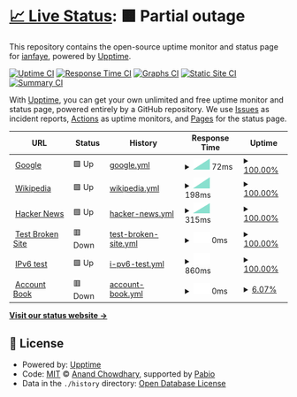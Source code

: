 # [📈 Live Status](https://robin536180.github.io/upptime_custom): <!--live status--> **🟧 Partial outage**

This repository contains the open-source uptime monitor and status page for [ianfaye](https://robin536180.github.io/upptime_custom), powered by [Upptime](https://github.com/upptime/upptime).

[![Uptime CI](https://github.com/robin536180/upptime_custom/workflows/Uptime%20CI/badge.svg)](https://github.com/robin536180/upptime_custom/actions?query=workflow%3A%22Uptime+CI%22)
[![Response Time CI](https://github.com/robin536180/upptime_custom/workflows/Response%20Time%20CI/badge.svg)](https://github.com/robin536180/upptime_custom/actions?query=workflow%3A%22Response+Time+CI%22)
[![Graphs CI](https://github.com/robin536180/upptime_custom/workflows/Graphs%20CI/badge.svg)](https://github.com/robin536180/upptime_custom/actions?query=workflow%3A%22Graphs+CI%22)
[![Static Site CI](https://github.com/robin536180/upptime_custom/workflows/Static%20Site%20CI/badge.svg)](https://github.com/robin536180/upptime_custom/actions?query=workflow%3A%22Static+Site+CI%22)
[![Summary CI](https://github.com/robin536180/upptime_custom/workflows/Summary%20CI/badge.svg)](https://github.com/robin536180/upptime_custom/actions?query=workflow%3A%22Summary+CI%22)

With [Upptime](https://upptime.js.org), you can get your own unlimited and free uptime monitor and status page, powered entirely by a GitHub repository. We use [Issues](https://github.com/robin536180/upptime_custom/issues) as incident reports, [Actions](https://github.com/robin536180/upptime_custom/actions) as uptime monitors, and [Pages](https://robin536180.github.io/upptime_custom) for the status page.

<!--start: status pages-->
<!-- This summary is generated by Upptime (https://github.com/upptime/upptime) -->
<!-- Do not edit this manually, your changes will be overwritten -->
<!-- prettier-ignore -->
| URL | Status | History | Response Time | Uptime |
| --- | ------ | ------- | ------------- | ------ |
| <img alt="" src="https://icons.duckduckgo.com/ip3/www.google.com.ico" height="13"> [Google](https://www.google.com) | 🟩 Up | [google.yml](https://github.com/robin536180/upptime_custom/commits/HEAD/history/google.yml) | <details><summary><img alt="Response time graph" src="./graphs/google/response-time-week.png" height="20"> 72ms</summary><br><a href="https://robin536180.github.io/upptime_custom/history/google"><img alt="Response time 72" src="https://img.shields.io/endpoint?url=https%3A%2F%2Fraw.githubusercontent.com%2Frobin536180%2Fupptime_custom%2FHEAD%2Fapi%2Fgoogle%2Fresponse-time.json"></a><br><a href="https://robin536180.github.io/upptime_custom/history/google"><img alt="24-hour response time 72" src="https://img.shields.io/endpoint?url=https%3A%2F%2Fraw.githubusercontent.com%2Frobin536180%2Fupptime_custom%2FHEAD%2Fapi%2Fgoogle%2Fresponse-time-day.json"></a><br><a href="https://robin536180.github.io/upptime_custom/history/google"><img alt="7-day response time 72" src="https://img.shields.io/endpoint?url=https%3A%2F%2Fraw.githubusercontent.com%2Frobin536180%2Fupptime_custom%2FHEAD%2Fapi%2Fgoogle%2Fresponse-time-week.json"></a><br><a href="https://robin536180.github.io/upptime_custom/history/google"><img alt="30-day response time 72" src="https://img.shields.io/endpoint?url=https%3A%2F%2Fraw.githubusercontent.com%2Frobin536180%2Fupptime_custom%2FHEAD%2Fapi%2Fgoogle%2Fresponse-time-month.json"></a><br><a href="https://robin536180.github.io/upptime_custom/history/google"><img alt="1-year response time 72" src="https://img.shields.io/endpoint?url=https%3A%2F%2Fraw.githubusercontent.com%2Frobin536180%2Fupptime_custom%2FHEAD%2Fapi%2Fgoogle%2Fresponse-time-year.json"></a></details> | <details><summary><a href="https://robin536180.github.io/upptime_custom/history/google">100.00%</a></summary><a href="https://robin536180.github.io/upptime_custom/history/google"><img alt="All-time uptime 100.00%" src="https://img.shields.io/endpoint?url=https%3A%2F%2Fraw.githubusercontent.com%2Frobin536180%2Fupptime_custom%2FHEAD%2Fapi%2Fgoogle%2Fuptime.json"></a><br><a href="https://robin536180.github.io/upptime_custom/history/google"><img alt="24-hour uptime 100.00%" src="https://img.shields.io/endpoint?url=https%3A%2F%2Fraw.githubusercontent.com%2Frobin536180%2Fupptime_custom%2FHEAD%2Fapi%2Fgoogle%2Fuptime-day.json"></a><br><a href="https://robin536180.github.io/upptime_custom/history/google"><img alt="7-day uptime 100.00%" src="https://img.shields.io/endpoint?url=https%3A%2F%2Fraw.githubusercontent.com%2Frobin536180%2Fupptime_custom%2FHEAD%2Fapi%2Fgoogle%2Fuptime-week.json"></a><br><a href="https://robin536180.github.io/upptime_custom/history/google"><img alt="30-day uptime 100.00%" src="https://img.shields.io/endpoint?url=https%3A%2F%2Fraw.githubusercontent.com%2Frobin536180%2Fupptime_custom%2FHEAD%2Fapi%2Fgoogle%2Fuptime-month.json"></a><br><a href="https://robin536180.github.io/upptime_custom/history/google"><img alt="1-year uptime 100.00%" src="https://img.shields.io/endpoint?url=https%3A%2F%2Fraw.githubusercontent.com%2Frobin536180%2Fupptime_custom%2FHEAD%2Fapi%2Fgoogle%2Fuptime-year.json"></a></details>
| <img alt="" src="https://icons.duckduckgo.com/ip3/en.wikipedia.org.ico" height="13"> [Wikipedia](https://en.wikipedia.org) | 🟩 Up | [wikipedia.yml](https://github.com/robin536180/upptime_custom/commits/HEAD/history/wikipedia.yml) | <details><summary><img alt="Response time graph" src="./graphs/wikipedia/response-time-week.png" height="20"> 198ms</summary><br><a href="https://robin536180.github.io/upptime_custom/history/wikipedia"><img alt="Response time 198" src="https://img.shields.io/endpoint?url=https%3A%2F%2Fraw.githubusercontent.com%2Frobin536180%2Fupptime_custom%2FHEAD%2Fapi%2Fwikipedia%2Fresponse-time.json"></a><br><a href="https://robin536180.github.io/upptime_custom/history/wikipedia"><img alt="24-hour response time 198" src="https://img.shields.io/endpoint?url=https%3A%2F%2Fraw.githubusercontent.com%2Frobin536180%2Fupptime_custom%2FHEAD%2Fapi%2Fwikipedia%2Fresponse-time-day.json"></a><br><a href="https://robin536180.github.io/upptime_custom/history/wikipedia"><img alt="7-day response time 198" src="https://img.shields.io/endpoint?url=https%3A%2F%2Fraw.githubusercontent.com%2Frobin536180%2Fupptime_custom%2FHEAD%2Fapi%2Fwikipedia%2Fresponse-time-week.json"></a><br><a href="https://robin536180.github.io/upptime_custom/history/wikipedia"><img alt="30-day response time 198" src="https://img.shields.io/endpoint?url=https%3A%2F%2Fraw.githubusercontent.com%2Frobin536180%2Fupptime_custom%2FHEAD%2Fapi%2Fwikipedia%2Fresponse-time-month.json"></a><br><a href="https://robin536180.github.io/upptime_custom/history/wikipedia"><img alt="1-year response time 198" src="https://img.shields.io/endpoint?url=https%3A%2F%2Fraw.githubusercontent.com%2Frobin536180%2Fupptime_custom%2FHEAD%2Fapi%2Fwikipedia%2Fresponse-time-year.json"></a></details> | <details><summary><a href="https://robin536180.github.io/upptime_custom/history/wikipedia">100.00%</a></summary><a href="https://robin536180.github.io/upptime_custom/history/wikipedia"><img alt="All-time uptime 100.00%" src="https://img.shields.io/endpoint?url=https%3A%2F%2Fraw.githubusercontent.com%2Frobin536180%2Fupptime_custom%2FHEAD%2Fapi%2Fwikipedia%2Fuptime.json"></a><br><a href="https://robin536180.github.io/upptime_custom/history/wikipedia"><img alt="24-hour uptime 100.00%" src="https://img.shields.io/endpoint?url=https%3A%2F%2Fraw.githubusercontent.com%2Frobin536180%2Fupptime_custom%2FHEAD%2Fapi%2Fwikipedia%2Fuptime-day.json"></a><br><a href="https://robin536180.github.io/upptime_custom/history/wikipedia"><img alt="7-day uptime 100.00%" src="https://img.shields.io/endpoint?url=https%3A%2F%2Fraw.githubusercontent.com%2Frobin536180%2Fupptime_custom%2FHEAD%2Fapi%2Fwikipedia%2Fuptime-week.json"></a><br><a href="https://robin536180.github.io/upptime_custom/history/wikipedia"><img alt="30-day uptime 100.00%" src="https://img.shields.io/endpoint?url=https%3A%2F%2Fraw.githubusercontent.com%2Frobin536180%2Fupptime_custom%2FHEAD%2Fapi%2Fwikipedia%2Fuptime-month.json"></a><br><a href="https://robin536180.github.io/upptime_custom/history/wikipedia"><img alt="1-year uptime 100.00%" src="https://img.shields.io/endpoint?url=https%3A%2F%2Fraw.githubusercontent.com%2Frobin536180%2Fupptime_custom%2FHEAD%2Fapi%2Fwikipedia%2Fuptime-year.json"></a></details>
| <img alt="" src="https://icons.duckduckgo.com/ip3/news.ycombinator.com.ico" height="13"> [Hacker News](https://news.ycombinator.com) | 🟩 Up | [hacker-news.yml](https://github.com/robin536180/upptime_custom/commits/HEAD/history/hacker-news.yml) | <details><summary><img alt="Response time graph" src="./graphs/hacker-news/response-time-week.png" height="20"> 315ms</summary><br><a href="https://robin536180.github.io/upptime_custom/history/hacker-news"><img alt="Response time 315" src="https://img.shields.io/endpoint?url=https%3A%2F%2Fraw.githubusercontent.com%2Frobin536180%2Fupptime_custom%2FHEAD%2Fapi%2Fhacker-news%2Fresponse-time.json"></a><br><a href="https://robin536180.github.io/upptime_custom/history/hacker-news"><img alt="24-hour response time 315" src="https://img.shields.io/endpoint?url=https%3A%2F%2Fraw.githubusercontent.com%2Frobin536180%2Fupptime_custom%2FHEAD%2Fapi%2Fhacker-news%2Fresponse-time-day.json"></a><br><a href="https://robin536180.github.io/upptime_custom/history/hacker-news"><img alt="7-day response time 315" src="https://img.shields.io/endpoint?url=https%3A%2F%2Fraw.githubusercontent.com%2Frobin536180%2Fupptime_custom%2FHEAD%2Fapi%2Fhacker-news%2Fresponse-time-week.json"></a><br><a href="https://robin536180.github.io/upptime_custom/history/hacker-news"><img alt="30-day response time 315" src="https://img.shields.io/endpoint?url=https%3A%2F%2Fraw.githubusercontent.com%2Frobin536180%2Fupptime_custom%2FHEAD%2Fapi%2Fhacker-news%2Fresponse-time-month.json"></a><br><a href="https://robin536180.github.io/upptime_custom/history/hacker-news"><img alt="1-year response time 315" src="https://img.shields.io/endpoint?url=https%3A%2F%2Fraw.githubusercontent.com%2Frobin536180%2Fupptime_custom%2FHEAD%2Fapi%2Fhacker-news%2Fresponse-time-year.json"></a></details> | <details><summary><a href="https://robin536180.github.io/upptime_custom/history/hacker-news">100.00%</a></summary><a href="https://robin536180.github.io/upptime_custom/history/hacker-news"><img alt="All-time uptime 100.00%" src="https://img.shields.io/endpoint?url=https%3A%2F%2Fraw.githubusercontent.com%2Frobin536180%2Fupptime_custom%2FHEAD%2Fapi%2Fhacker-news%2Fuptime.json"></a><br><a href="https://robin536180.github.io/upptime_custom/history/hacker-news"><img alt="24-hour uptime 100.00%" src="https://img.shields.io/endpoint?url=https%3A%2F%2Fraw.githubusercontent.com%2Frobin536180%2Fupptime_custom%2FHEAD%2Fapi%2Fhacker-news%2Fuptime-day.json"></a><br><a href="https://robin536180.github.io/upptime_custom/history/hacker-news"><img alt="7-day uptime 100.00%" src="https://img.shields.io/endpoint?url=https%3A%2F%2Fraw.githubusercontent.com%2Frobin536180%2Fupptime_custom%2FHEAD%2Fapi%2Fhacker-news%2Fuptime-week.json"></a><br><a href="https://robin536180.github.io/upptime_custom/history/hacker-news"><img alt="30-day uptime 100.00%" src="https://img.shields.io/endpoint?url=https%3A%2F%2Fraw.githubusercontent.com%2Frobin536180%2Fupptime_custom%2FHEAD%2Fapi%2Fhacker-news%2Fuptime-month.json"></a><br><a href="https://robin536180.github.io/upptime_custom/history/hacker-news"><img alt="1-year uptime 100.00%" src="https://img.shields.io/endpoint?url=https%3A%2F%2Fraw.githubusercontent.com%2Frobin536180%2Fupptime_custom%2FHEAD%2Fapi%2Fhacker-news%2Fuptime-year.json"></a></details>
| <img alt="" src="https://icons.duckduckgo.com/ip3/thissitedoesnotexist.koj.co.ico" height="13"> [Test Broken Site](https://thissitedoesnotexist.koj.co) | 🟥 Down | [test-broken-site.yml](https://github.com/robin536180/upptime_custom/commits/HEAD/history/test-broken-site.yml) | <details><summary><img alt="Response time graph" src="./graphs/test-broken-site/response-time-week.png" height="20"> 0ms</summary><br><a href="https://robin536180.github.io/upptime_custom/history/test-broken-site"><img alt="Response time 0" src="https://img.shields.io/endpoint?url=https%3A%2F%2Fraw.githubusercontent.com%2Frobin536180%2Fupptime_custom%2FHEAD%2Fapi%2Ftest-broken-site%2Fresponse-time.json"></a><br><a href="https://robin536180.github.io/upptime_custom/history/test-broken-site"><img alt="24-hour response time 0" src="https://img.shields.io/endpoint?url=https%3A%2F%2Fraw.githubusercontent.com%2Frobin536180%2Fupptime_custom%2FHEAD%2Fapi%2Ftest-broken-site%2Fresponse-time-day.json"></a><br><a href="https://robin536180.github.io/upptime_custom/history/test-broken-site"><img alt="7-day response time 0" src="https://img.shields.io/endpoint?url=https%3A%2F%2Fraw.githubusercontent.com%2Frobin536180%2Fupptime_custom%2FHEAD%2Fapi%2Ftest-broken-site%2Fresponse-time-week.json"></a><br><a href="https://robin536180.github.io/upptime_custom/history/test-broken-site"><img alt="30-day response time 0" src="https://img.shields.io/endpoint?url=https%3A%2F%2Fraw.githubusercontent.com%2Frobin536180%2Fupptime_custom%2FHEAD%2Fapi%2Ftest-broken-site%2Fresponse-time-month.json"></a><br><a href="https://robin536180.github.io/upptime_custom/history/test-broken-site"><img alt="1-year response time 0" src="https://img.shields.io/endpoint?url=https%3A%2F%2Fraw.githubusercontent.com%2Frobin536180%2Fupptime_custom%2FHEAD%2Fapi%2Ftest-broken-site%2Fresponse-time-year.json"></a></details> | <details><summary><a href="https://robin536180.github.io/upptime_custom/history/test-broken-site">100.00%</a></summary><a href="https://robin536180.github.io/upptime_custom/history/test-broken-site"><img alt="All-time uptime 100.00%" src="https://img.shields.io/endpoint?url=https%3A%2F%2Fraw.githubusercontent.com%2Frobin536180%2Fupptime_custom%2FHEAD%2Fapi%2Ftest-broken-site%2Fuptime.json"></a><br><a href="https://robin536180.github.io/upptime_custom/history/test-broken-site"><img alt="24-hour uptime 100.00%" src="https://img.shields.io/endpoint?url=https%3A%2F%2Fraw.githubusercontent.com%2Frobin536180%2Fupptime_custom%2FHEAD%2Fapi%2Ftest-broken-site%2Fuptime-day.json"></a><br><a href="https://robin536180.github.io/upptime_custom/history/test-broken-site"><img alt="7-day uptime 100.00%" src="https://img.shields.io/endpoint?url=https%3A%2F%2Fraw.githubusercontent.com%2Frobin536180%2Fupptime_custom%2FHEAD%2Fapi%2Ftest-broken-site%2Fuptime-week.json"></a><br><a href="https://robin536180.github.io/upptime_custom/history/test-broken-site"><img alt="30-day uptime 100.00%" src="https://img.shields.io/endpoint?url=https%3A%2F%2Fraw.githubusercontent.com%2Frobin536180%2Fupptime_custom%2FHEAD%2Fapi%2Ftest-broken-site%2Fuptime-month.json"></a><br><a href="https://robin536180.github.io/upptime_custom/history/test-broken-site"><img alt="1-year uptime 100.00%" src="https://img.shields.io/endpoint?url=https%3A%2F%2Fraw.githubusercontent.com%2Frobin536180%2Fupptime_custom%2FHEAD%2Fapi%2Ftest-broken-site%2Fuptime-year.json"></a></details>
| <img alt="" src="https://icons.duckduckgo.com/ip3/null.ico" height="13"> [IPv6 test](forwardemail.net) | 🟩 Up | [i-pv6-test.yml](https://github.com/robin536180/upptime_custom/commits/HEAD/history/i-pv6-test.yml) | <details><summary><img alt="Response time graph" src="./graphs/i-pv6-test/response-time-week.png" height="20"> 860ms</summary><br><a href="https://robin536180.github.io/upptime_custom/history/i-pv6-test"><img alt="Response time 860" src="https://img.shields.io/endpoint?url=https%3A%2F%2Fraw.githubusercontent.com%2Frobin536180%2Fupptime_custom%2FHEAD%2Fapi%2Fi-pv6-test%2Fresponse-time.json"></a><br><a href="https://robin536180.github.io/upptime_custom/history/i-pv6-test"><img alt="24-hour response time 860" src="https://img.shields.io/endpoint?url=https%3A%2F%2Fraw.githubusercontent.com%2Frobin536180%2Fupptime_custom%2FHEAD%2Fapi%2Fi-pv6-test%2Fresponse-time-day.json"></a><br><a href="https://robin536180.github.io/upptime_custom/history/i-pv6-test"><img alt="7-day response time 860" src="https://img.shields.io/endpoint?url=https%3A%2F%2Fraw.githubusercontent.com%2Frobin536180%2Fupptime_custom%2FHEAD%2Fapi%2Fi-pv6-test%2Fresponse-time-week.json"></a><br><a href="https://robin536180.github.io/upptime_custom/history/i-pv6-test"><img alt="30-day response time 860" src="https://img.shields.io/endpoint?url=https%3A%2F%2Fraw.githubusercontent.com%2Frobin536180%2Fupptime_custom%2FHEAD%2Fapi%2Fi-pv6-test%2Fresponse-time-month.json"></a><br><a href="https://robin536180.github.io/upptime_custom/history/i-pv6-test"><img alt="1-year response time 860" src="https://img.shields.io/endpoint?url=https%3A%2F%2Fraw.githubusercontent.com%2Frobin536180%2Fupptime_custom%2FHEAD%2Fapi%2Fi-pv6-test%2Fresponse-time-year.json"></a></details> | <details><summary><a href="https://robin536180.github.io/upptime_custom/history/i-pv6-test">100.00%</a></summary><a href="https://robin536180.github.io/upptime_custom/history/i-pv6-test"><img alt="All-time uptime 100.00%" src="https://img.shields.io/endpoint?url=https%3A%2F%2Fraw.githubusercontent.com%2Frobin536180%2Fupptime_custom%2FHEAD%2Fapi%2Fi-pv6-test%2Fuptime.json"></a><br><a href="https://robin536180.github.io/upptime_custom/history/i-pv6-test"><img alt="24-hour uptime 100.00%" src="https://img.shields.io/endpoint?url=https%3A%2F%2Fraw.githubusercontent.com%2Frobin536180%2Fupptime_custom%2FHEAD%2Fapi%2Fi-pv6-test%2Fuptime-day.json"></a><br><a href="https://robin536180.github.io/upptime_custom/history/i-pv6-test"><img alt="7-day uptime 100.00%" src="https://img.shields.io/endpoint?url=https%3A%2F%2Fraw.githubusercontent.com%2Frobin536180%2Fupptime_custom%2FHEAD%2Fapi%2Fi-pv6-test%2Fuptime-week.json"></a><br><a href="https://robin536180.github.io/upptime_custom/history/i-pv6-test"><img alt="30-day uptime 100.00%" src="https://img.shields.io/endpoint?url=https%3A%2F%2Fraw.githubusercontent.com%2Frobin536180%2Fupptime_custom%2FHEAD%2Fapi%2Fi-pv6-test%2Fuptime-month.json"></a><br><a href="https://robin536180.github.io/upptime_custom/history/i-pv6-test"><img alt="1-year uptime 100.00%" src="https://img.shields.io/endpoint?url=https%3A%2F%2Fraw.githubusercontent.com%2Frobin536180%2Fupptime_custom%2FHEAD%2Fapi%2Fi-pv6-test%2Fuptime-year.json"></a></details>
| <img alt="" src="https://icons.duckduckgo.com/ip3/65eb-38-59-246-55.ngrok-free.app.ico" height="13"> [Account Book](https://65eb-38-59-246-55.ngrok-free.app) | 🟥 Down | [account-book.yml](https://github.com/robin536180/upptime_custom/commits/HEAD/history/account-book.yml) | <details><summary><img alt="Response time graph" src="./graphs/account-book/response-time-week.png" height="20"> 0ms</summary><br><a href="https://robin536180.github.io/upptime_custom/history/account-book"><img alt="Response time 0" src="https://img.shields.io/endpoint?url=https%3A%2F%2Fraw.githubusercontent.com%2Frobin536180%2Fupptime_custom%2FHEAD%2Fapi%2Faccount-book%2Fresponse-time.json"></a><br><a href="https://robin536180.github.io/upptime_custom/history/account-book"><img alt="24-hour response time 0" src="https://img.shields.io/endpoint?url=https%3A%2F%2Fraw.githubusercontent.com%2Frobin536180%2Fupptime_custom%2FHEAD%2Fapi%2Faccount-book%2Fresponse-time-day.json"></a><br><a href="https://robin536180.github.io/upptime_custom/history/account-book"><img alt="7-day response time 0" src="https://img.shields.io/endpoint?url=https%3A%2F%2Fraw.githubusercontent.com%2Frobin536180%2Fupptime_custom%2FHEAD%2Fapi%2Faccount-book%2Fresponse-time-week.json"></a><br><a href="https://robin536180.github.io/upptime_custom/history/account-book"><img alt="30-day response time 0" src="https://img.shields.io/endpoint?url=https%3A%2F%2Fraw.githubusercontent.com%2Frobin536180%2Fupptime_custom%2FHEAD%2Fapi%2Faccount-book%2Fresponse-time-month.json"></a><br><a href="https://robin536180.github.io/upptime_custom/history/account-book"><img alt="1-year response time 0" src="https://img.shields.io/endpoint?url=https%3A%2F%2Fraw.githubusercontent.com%2Frobin536180%2Fupptime_custom%2FHEAD%2Fapi%2Faccount-book%2Fresponse-time-year.json"></a></details> | <details><summary><a href="https://robin536180.github.io/upptime_custom/history/account-book">6.07%</a></summary><a href="https://robin536180.github.io/upptime_custom/history/account-book"><img alt="All-time uptime 6.07%" src="https://img.shields.io/endpoint?url=https%3A%2F%2Fraw.githubusercontent.com%2Frobin536180%2Fupptime_custom%2FHEAD%2Fapi%2Faccount-book%2Fuptime.json"></a><br><a href="https://robin536180.github.io/upptime_custom/history/account-book"><img alt="24-hour uptime 6.07%" src="https://img.shields.io/endpoint?url=https%3A%2F%2Fraw.githubusercontent.com%2Frobin536180%2Fupptime_custom%2FHEAD%2Fapi%2Faccount-book%2Fuptime-day.json"></a><br><a href="https://robin536180.github.io/upptime_custom/history/account-book"><img alt="7-day uptime 6.07%" src="https://img.shields.io/endpoint?url=https%3A%2F%2Fraw.githubusercontent.com%2Frobin536180%2Fupptime_custom%2FHEAD%2Fapi%2Faccount-book%2Fuptime-week.json"></a><br><a href="https://robin536180.github.io/upptime_custom/history/account-book"><img alt="30-day uptime 6.07%" src="https://img.shields.io/endpoint?url=https%3A%2F%2Fraw.githubusercontent.com%2Frobin536180%2Fupptime_custom%2FHEAD%2Fapi%2Faccount-book%2Fuptime-month.json"></a><br><a href="https://robin536180.github.io/upptime_custom/history/account-book"><img alt="1-year uptime 6.07%" src="https://img.shields.io/endpoint?url=https%3A%2F%2Fraw.githubusercontent.com%2Frobin536180%2Fupptime_custom%2FHEAD%2Fapi%2Faccount-book%2Fuptime-year.json"></a></details>

<!--end: status pages-->

[**Visit our status website →**](https://robin536180.github.io/upptime_custom)

## 📄 License

- Powered by: [Upptime](https://github.com/upptime/upptime)
- Code: [MIT](./LICENSE) © [Anand Chowdhary](https://anandchowdhary.com), supported by [Pabio](https://pabio.com)
- Data in the `./history` directory: [Open Database License](https://opendatacommons.org/licenses/odbl/1-0/)

